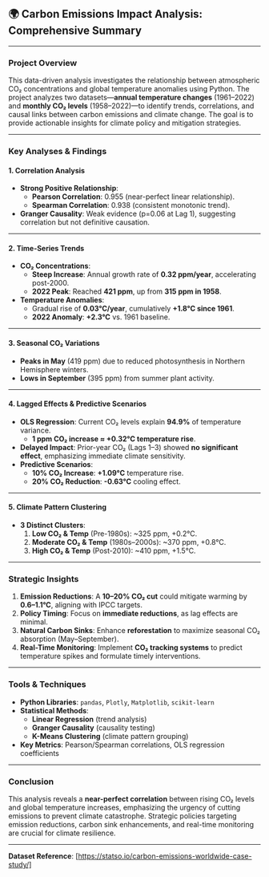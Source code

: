 
## 🌍 **Carbon Emissions Impact Analysis: Comprehensive Summary**

---

### **Project Overview**  
This data-driven analysis investigates the relationship between atmospheric CO₂ concentrations and global temperature anomalies using Python. The project analyzes two datasets—**annual temperature changes** (1961–2022) and **monthly CO₂ levels** (1958–2022)—to identify trends, correlations, and causal links between carbon emissions and climate change. The goal is to provide actionable insights for climate policy and mitigation strategies.  

---

### **Key Analyses & Findings**  

#### **1. Correlation Analysis**  
- **Strong Positive Relationship**:  
  - **Pearson Correlation**: 0.955 (near-perfect linear relationship).  
  - **Spearman Correlation**: 0.938 (consistent monotonic trend).  
- **Granger Causality**: Weak evidence (p=0.06 at Lag 1), suggesting correlation but not definitive causation.  

---

#### **2. Time-Series Trends**  
- **CO₂ Concentrations**:  
  - **Steep Increase**: Annual growth rate of **0.32 ppm/year**, accelerating post-2000.  
  - **2022 Peak**: Reached **421 ppm**, up from **315 ppm in 1958**.  
- **Temperature Anomalies**:  
  - Gradual rise of **0.03°C/year**, cumulatively **+1.8°C since 1961**.  
  - **2022 Anomaly**: **+2.3°C** vs. 1961 baseline.  

---

#### **3. Seasonal CO₂ Variations**  
- **Peaks in May** (419 ppm) due to reduced photosynthesis in Northern Hemisphere winters.  
- **Lows in September** (395 ppm) from summer plant activity.  

---

#### **4. Lagged Effects & Predictive Scenarios**  
- **OLS Regression**: Current CO₂ levels explain **94.9%** of temperature variance.  
  - **1 ppm CO₂ increase ≈ +0.32°C temperature rise**.  
- **Delayed Impact**: Prior-year CO₂ (Lags 1–3) showed **no significant effect**, emphasizing immediate climate sensitivity.  
- **Predictive Scenarios**:  
  - **10% CO₂ Increase**: **+1.09°C** temperature rise.  
  - **20% CO₂ Reduction**: **-0.63°C** cooling effect.  

---

#### **5. Climate Pattern Clustering**  
- **3 Distinct Clusters**:  
  1. **Low CO₂ & Temp** (Pre-1980s): ~325 ppm, +0.2°C.  
  2. **Moderate CO₂ & Temp** (1980s–2000s): ~370 ppm, +0.8°C.  
  3. **High CO₂ & Temp** (Post-2010): ~410 ppm, +1.5°C.  

---

### **Strategic Insights**  
1. **Emission Reductions**: A **10–20% CO₂ cut** could mitigate warming by **0.6–1.1°C**, aligning with IPCC targets.  
2. **Policy Timing**: Focus on **immediate reductions**, as lag effects are minimal.  
3. **Natural Carbon Sinks**: Enhance **reforestation** to maximize seasonal CO₂ absorption (May–September).  
4. **Real-Time Monitoring**: Implement **CO₂ tracking systems** to predict temperature spikes and formulate timely interventions.  

---

### **Tools & Techniques**  
- **Python Libraries**: `pandas`, `Plotly`, `Matplotlib`, `scikit-learn`  
- **Statistical Methods**:  
  - **Linear Regression** (trend analysis)  
  - **Granger Causality** (causality testing)  
  - **K-Means Clustering** (climate pattern grouping)  
- **Key Metrics**: Pearson/Spearman correlations, OLS regression coefficients  

---

### **Conclusion**  
This analysis reveals a **near-perfect correlation** between rising CO₂ levels and global temperature increases, emphasizing the urgency of cutting emissions to prevent climate catastrophe. Strategic policies targeting emission reductions, carbon sink enhancements, and real-time monitoring are crucial for climate resilience.  

---

**Dataset Reference**: [https://statso.io/carbon-emissions-worldwide-case-study/]  

